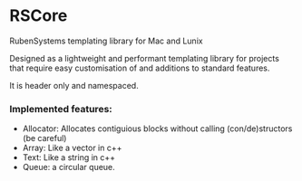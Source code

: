 # RSCore
RubenSystems templating library for Mac and Lunix

Designed as a lightweight and performant templating library for projects that require easy customisation of and additions to standard features. 

It is header only and namespaced.


### Implemented features: 

- Allocator: Allocates contiguious blocks without calling (con/de)structors (be careful) 
- Array: Like a vector in c++  
- Text: Like a string in c++ 
- Queue: a circular queue. 
